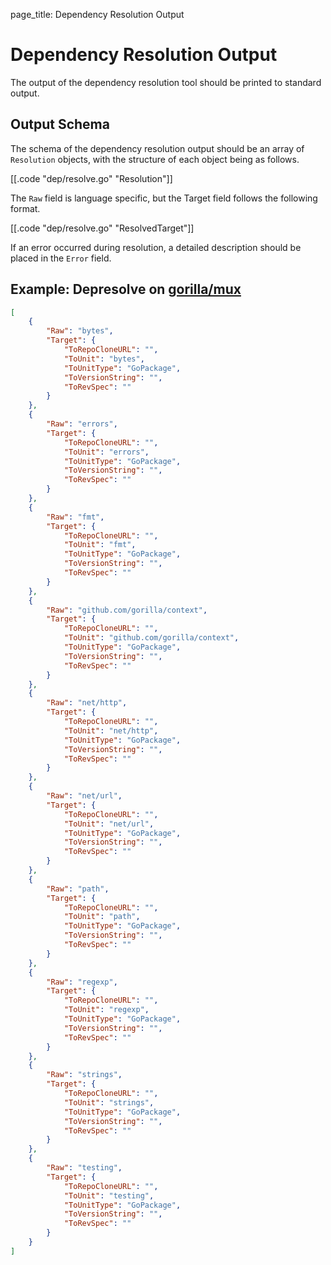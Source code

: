 page_title: Dependency Resolution Output

# Dependency Resolution Output

The output of the dependency resolution tool should be printed to standard
output.

## Output Schema

The schema of the dependency resolution output should be an array of
`Resolution` objects, with the structure of each object being as follows.

[[.code "dep/resolve.go" "Resolution"]]

The `Raw` field is language specific, but the Target field follows the following format.

[[.code "dep/resolve.go" "ResolvedTarget"]]

If an error occurred during resolution, a detailed description should be placed in the `Error` field.

## Example: Depresolve on [gorilla/mux](https://github.com/gorilla/mux)

```json
[
    {
        "Raw": "bytes",
        "Target": {
            "ToRepoCloneURL": "",
            "ToUnit": "bytes",
            "ToUnitType": "GoPackage",
            "ToVersionString": "",
            "ToRevSpec": ""
        }
    },
    {
        "Raw": "errors",
        "Target": {
            "ToRepoCloneURL": "",
            "ToUnit": "errors",
            "ToUnitType": "GoPackage",
            "ToVersionString": "",
            "ToRevSpec": ""
        }
    },
    {
        "Raw": "fmt",
        "Target": {
            "ToRepoCloneURL": "",
            "ToUnit": "fmt",
            "ToUnitType": "GoPackage",
            "ToVersionString": "",
            "ToRevSpec": ""
        }
    },
    {
        "Raw": "github.com/gorilla/context",
        "Target": {
            "ToRepoCloneURL": "",
            "ToUnit": "github.com/gorilla/context",
            "ToUnitType": "GoPackage",
            "ToVersionString": "",
            "ToRevSpec": ""
        }
    },
    {
        "Raw": "net/http",
        "Target": {
            "ToRepoCloneURL": "",
            "ToUnit": "net/http",
            "ToUnitType": "GoPackage",
            "ToVersionString": "",
            "ToRevSpec": ""
        }
    },
    {
        "Raw": "net/url",
        "Target": {
            "ToRepoCloneURL": "",
            "ToUnit": "net/url",
            "ToUnitType": "GoPackage",
            "ToVersionString": "",
            "ToRevSpec": ""
        }
    },
    {
        "Raw": "path",
        "Target": {
            "ToRepoCloneURL": "",
            "ToUnit": "path",
            "ToUnitType": "GoPackage",
            "ToVersionString": "",
            "ToRevSpec": ""
        }
    },
    {
        "Raw": "regexp",
        "Target": {
            "ToRepoCloneURL": "",
            "ToUnit": "regexp",
            "ToUnitType": "GoPackage",
            "ToVersionString": "",
            "ToRevSpec": ""
        }
    },
    {
        "Raw": "strings",
        "Target": {
            "ToRepoCloneURL": "",
            "ToUnit": "strings",
            "ToUnitType": "GoPackage",
            "ToVersionString": "",
            "ToRevSpec": ""
        }
    },
    {
        "Raw": "testing",
        "Target": {
            "ToRepoCloneURL": "",
            "ToUnit": "testing",
            "ToUnitType": "GoPackage",
            "ToVersionString": "",
            "ToRevSpec": ""
        }
    }
]
```
